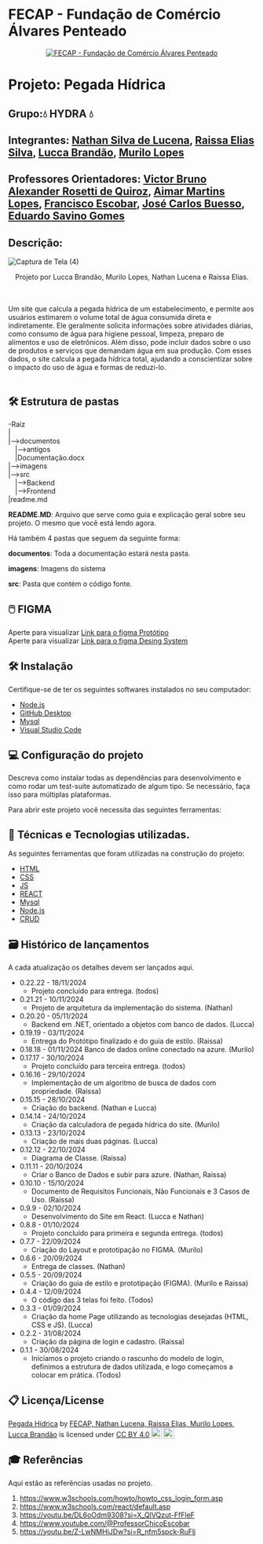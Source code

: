 # FECAP - Fundação de Comércio Álvares Penteado

<p align="center">
<a href= "https://www.fecap.br/"><img src="https://encrypted-tbn0.gstatic.com/images?q=tbn:ANd9GcRhZPrRa89Kma0ZZogxm0pi-tCn_TLKeHGVxywp-LXAFGR3B1DPouAJYHgKZGV0XTEf4AE&usqp=CAU" alt="FECAP - Fundação de Comércio Álvares Penteado" border="0"></a>
</p>

# Projeto: Pegada Hídrica
## Grupo:💧 HYDRA 💧
## Integrantes: <a href="https://www.linkedin.com/in/nathan-lucena-0a271a26a">Nathan Silva de Lucena</a>, <a href="https://www.linkedin.com/in/raissa-elias-873178232/">Raissa Elias Silva</a>, <a href="https://www.linkedin.com/in/lucca-brand%C3%A3o-821044243?utm_source=share&utm_campaign=share_via&utm_content=profile&utm_medium=ios_app">Lucca Brandão</a>, <a href="https://www.linkedin.com/in/murilo-de-alencar-lopes-55532524a?utm_source=share&utm_campaign=share_via&utm_content=profile&utm_medium=ios_app">Murilo Lopes<a>

## Professores Orientadores: <a href="https://www.linkedin.com/in/victorbarq/">Victor Bruno Alexander Rosetti de Quiroz</a>, <a href="https://www.linkedin.com/in/aimarlopes/">Aimar Martins Lopes</a>, <a href="https://www.linkedin.com/in/francisco-escobar/">Francisco Escobar</a>, <a href="https://www.linkedin.com/in/jbuesso/">José Carlos Buesso</a>, <a href="https://www.linkedin.com/in/eduardo-savino-gomes-77833a10/">Eduardo Savino Gomes</a>

## Descrição:

<p align="center">


![Captura de Tela (4)](https://github.com/user-attachments/assets/f514f586-b82a-468c-9110-25a7394ac3b1)

  <p align="center">
  Projeto por Lucca Brandão, Murilo Lopes, Nathan Lucena e Raissa Elias.



<br><br>
Um site que calcula a pegada hídrica de um estabelecimento, e permite aos usuários estimarem o volume total de água consumida direta e indiretamente. Ele geralmente solicita informações sobre atividades diárias, como consumo de água para higiene pessoal, limpeza, preparo de alimentos e uso de eletrônicos. Além disso, pode incluir dados sobre o uso de produtos e serviços que demandam água em sua produção. Com esses dados, o site calcula a pegada hídrica total, ajudando a conscientizar sobre o impacto do uso de água e formas de reduzi-lo.
<br><br>

## 🛠 Estrutura de pastas

-Raiz<br>
|<br>
|-->documentos<br>
  &emsp;|-->antigos<br>
  &emsp;|Documentação.docx<br>
|-->imagens<br>
|-->src<br>
  &emsp;|-->Backend<br>
  &emsp;|-->Frontend<br>
|readme.md<br>


<b>README.MD</b>: Arquivo que serve como guia e explicação geral sobre seu projeto. O mesmo que você está lendo agora.

Há também 4 pastas que seguem da seguinte forma:

<b>documentos</b>: Toda a documentação estará nesta pasta.

<b>imagens</b>: Imagens do sistema

<b>src</b>: Pasta que contém o código fonte.

## 🖱️ FIGMA 
Aperte para visualizar
[Link para o figma Protótipo](https://www.figma.com/design/AyKUvC9zQ9TW6k8Y5N9R4a/Untitled-(Copy)?node-id=0-1&t=OTifBsQ7tEEK0h7A-1)<br>
Aperte para visualizar
[Link para o figma Desing System](https://www.figma.com/design/sWZ5CfRR8Eo5BJHJUUWpnG/Design-System-Helping-Out-(Copy)?node-id=0-1&node-type=canvas&t=tuZ2qgM96jj9XgYe-0)

## 🛠 Instalação
 Certifique-se de ter os seguintes softwares instalados no seu computador:

- [Node.js](https://nodejs.org/en/)
- [GitHub Desktop](https://desktop.github.com/download/)
- [Mysql](https://www.mysql.com/)
- [Visual Studio Code](https://code.visualstudio.com/download)

## 💻 Configuração do projeto
Descreva como instalar todas as dependências para desenvolvimento e como rodar um test-suite automatizado de algum tipo. Se necessário, faça isso para múltiplas plataformas.

Para abrir este projeto você necessita das seguintes ferramentas:


## 📱 Técnicas e Tecnologias utilizadas.

As seguintes ferramentas que foram utilizadas na construção do projeto:

- [HTML](https://www.w3schools.com/html/)
- [CSS](https://www.w3schools.com/css/)
- [JS](https://developer.mozilla.org/pt-BR/docs/Learn/Getting_started_with_the_web/JavaScript_basics)
- [REACT](https://pt-br.reactjs.org/)
- [Mysql](https://www.mysql.com/)
- [Node.js](https://nodejs.org/en/)
- [CRUD](https://coodesh.com/blog/dicionario/o-que-e-crud/#:~:text=Primeiramente%2C%20CRUD%20%C3%A9%20o%20acr%C3%B4nimo,sua%20m%C3%A1quina%20ou%20na%20nuvem.)
  


## 🗃 Histórico de lançamentos

A cada atualização os detalhes devem ser lançados aqui.

* 0.22.22 - 18/11/2024
    * Projeto concluído para entrega. (todos)
* 0.21.21 - 10/11/2024
    * Projeto de arquitetura da implementação do sistema. (Nathan)
* 0.20.20 - 05/11/2024
    * Backend em .NET, orientado a objetos com banco de dados. (Lucca)
* 0.19.19 - 03/11/2024
    * Entrega do Protótipo finalizado e do guia de estilo. (Raissa)
* 0.18.18 - 01/11/2024
  Banco de dados online conectado na azure. (Murilo)
* 0.17.17 - 30/10/2024
    * Projeto concluído para terceira entrega. (todos)
* 0.16.16 - 29/10/2024
    * Implementação de um algoritmo de busca de dados com propriedade. (Raissa)
* 0.15.15 - 28/10/2024
    * Criação do backend. (Nathan e Lucca)
* 0.14.14 - 24/10/2024
    * Criação da calculadora de pegada hídrica do site. (Murilo)
* 0.13.13 - 23/10/2024
    * Criação de mais duas páginas. (Lucca)
* 0.12.12 - 22/10/2024
    * Diagrama de Classe. (Raissa)
* 0.11.11 - 20/10/2024 
    * Criar o Banco de Dados e subir para azure. (Nathan, Raissa)
* 0.10.10 - 15/10/2024 
    * Documento de Requisitos Funcionais, Não Funcionais e 3 Casos de Uso. (Raissa)
* 0.9.9 - 02/10/2024 
    * Desenvolvimento do Site em React. (Lucca e Nathan)
* 0.8.8 - 01/10/2024
    * Projeto concluído para primeira e segunda entrega. (todos)
* 0.7.7 - 22/09/2024
    * Criação do Layout e prototipação no FIGMA. (Murilo)
* 0.6.6 - 20/09/2024
    * Entrega de classes. (Nathan)
* 0.5.5 - 20/09/2024
    *  Criação do guia de estilo e prototipação (FIGMA). (Murilo e Raissa)  
* 0.4.4 - 12/09/2024 
    * O código das 3 telas foi feito. (Todos)
* 0.3.3 - 01/09/2024 
    * Criação da home Page utilizando as tecnologias desejadas (HTML, CSS e JS). (Lucca)
* 0.2.2 - 31/08/2024 
    * Criação da página de login e cadastro. (Raissa)
* 0.1.1 - 30/08/2024 
    * Iniciamos o projeto criando o rascunho do modelo de login, definimos a estrutura de dados utilizada, e logo começamos a colocar em prática. (Todos)

## 📋 Licença/License
<p xmlns:cc="http://creativecommons.org/ns#" xmlns:dct="http://purl.org/dc/terms/"><a property="dct:title" rel="cc:attributionURL" href="https://github.com/2024-2-NADS2/Projeto5">Pegada Hídrica</a> by <a rel="cc:attributionURL dct:creator" property="cc:attributionName" href="https://github.com/2024-2-NADS2/Projeto5">FECAP, Nathan Lucena, Raissa Elias, Murilo Lopes, Lucca Brandão</a> is licensed under <a href="https://creativecommons.org/licenses/by/4.0/?ref=chooser-v1" target="_blank" rel="license noopener noreferrer" style="display:inline-block;">CC BY 4.0<img style="height:22px!important;margin-left:3px;vertical-align:text-bottom;" src="https://mirrors.creativecommons.org/presskit/icons/cc.svg?ref=chooser-v1" alt=""><img style="height:22px!important;margin-left:3px;vertical-align:text-bottom;" src="https://mirrors.creativecommons.org/presskit/icons/by.svg?ref=chooser-v1" alt=""></a></p>

## 🎓 Referências

Aqui estão as referências usadas no projeto.

1. <https://www.w3schools.com/howto/howto_css_login_form.asp>
2. <https://www.w3schools.com/react/default.asp>
3. <https://youtu.be/DL6oOdm9308?si=X_QlVQzut-FfFleF>
4. <https://www.youtube.com/@ProfessorChicoEscobar>
5. <https://youtu.be/Z-LwNMHiJDw?si=R_nfm5spck-RuFlj>

